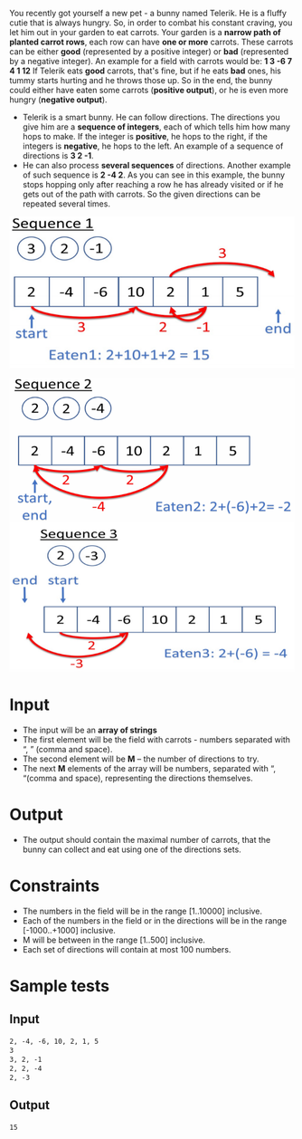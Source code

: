 You recently got yourself a new pet - a bunny named Telerik. He is a fluffy cutie that is always hungry. So, in order to combat his constant craving, you let him out in your garden to eat carrots.
Your garden is a **narrow path of planted carrot rows**, each row can have **one or more** carrots. These carrots can be either **good** (represented by a positive integer) or **bad** (represented by a negative integer). An example for a field with carrots would be: **1 3 -6 7 4 1 12**
If Telerik eats **good** carrots, that's fine, but if he eats **bad** ones, his tummy starts hurting and he throws those up. So in the end, the bunny could either have eaten some carrots (**positive output**), or he is even more hungry (**negative output**).

- Telerik is a smart bunny. He can follow directions. The directions you give him are a **sequence of integers**, each of which tells him how many hops to make. If the integer is **positive**, he hops to the right, if the integers is **negative**, he hops to the left. An example of a sequence of directions is **3 2 -1**.
- He can also process **several sequences** of directions. Another example of such sequence is **2 -4 2**. As you can see in this example, the bunny stops hopping only after reaching a row he has already visited or if he gets out of the path with carrots. So the given directions can be repeated several times.

![sequence 1](./Sequence1.png)

![sequence 2 and 3](./Sequences2and3.png)
# Input

- The input will be an **array of strings**
- The first element will be the field with carrots - numbers separated with “, ” (comma and space).
- The second element will be **M** – the number of directions to try. 
- The next **M** elements of the array will be numbers, separated with “, “(comma and space), representing the directions themselves.

# Output

- The output should contain the maximal number of carrots, that the bunny can collect and eat using one of the directions sets.

# Constraints

- The numbers in the field will be in the range [1..10000] inclusive.
- Each of the numbers in the field or in the directions will be in the range [-1000..+1000] inclusive. 
- M will be between in the range [1..500] inclusive. 
- Each set of directions will contain at most 100 numbers.


# Sample tests

## Input
```
2, -4, -6, 10, 2, 1, 5
3 
3, 2, -1
2, 2, -4 
2, -3
```

## Output
```
15
```
